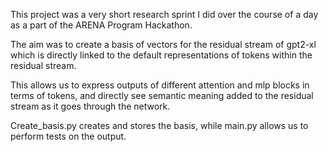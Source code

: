 This project was a very short research sprint I did over the course of a day as a part of the ARENA Program Hackathon. 

The aim was to create a basis of vectors for the residual stream of gpt2-xl which is directly linked to the default representations of tokens within the residual stream.

This allows us to express outputs of different attention and mlp blocks in terms of tokens, and directly see semantic meaning added to the residual stream as it goes through the network.

Create_basis.py creates and stores the basis, while main.py allows us to perform tests on the output.
